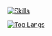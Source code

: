 [![Skills](https://skillicons.dev/icons?i=py,java,c,cpp,js,gradle,maven,vite,mysql,sqlite,html,css,bootstrap,react,eclipse,idea,visualstudio,vscode,git,github,debian,windows,arduino,photoshop,obsidian,bots&perline=6)](https://gallardo.dev)

[![Top Langs](https://github-readme-stats.vercel.app/api/top-langs/?username=Gallardo7761&hide_progress=true)](https://github.com/Gallardo7761/repositories)
